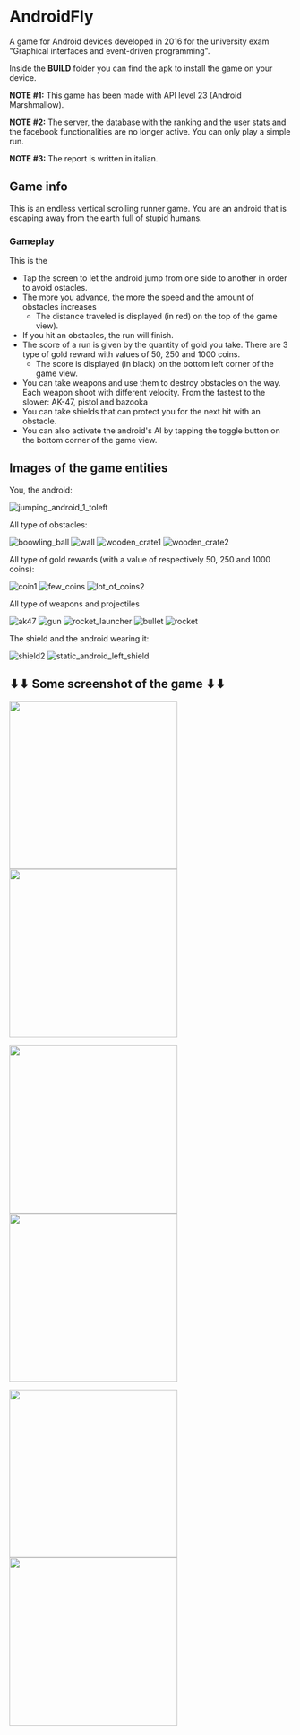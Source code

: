 # AndroidFly
A game for Android devices developed in 2016 for the university exam "Graphical interfaces and event-driven programming".

Inside the **BUILD** folder you can find the apk to install the game on your device.

**NOTE #1:** This game has been made with API level 23 (Android Marshmallow).

**NOTE #2:** The server, the database with the ranking and the user stats and the facebook functionalities are no longer active. You can only play a simple run.

**NOTE #3:** The report is written in italian.

## Game info
This is an endless vertical scrolling runner game. You are an android that is escaping away from the earth full of stupid humans.

### Gameplay
This is the 
* Tap the screen to let the android jump from one side to another in order to avoid ostacles.
* The more you advance, the more the speed and the amount of obstacles increases
  * The distance traveled is displayed (in red) on the top of the game view).
* If you hit an obstacles, the run will finish.
* The score of a run is given by the quantity of gold you take. There are 3  type of gold reward with values of 50, 250 and 1000 coins.
  * The score is displayed (in black) on the bottom left corner of the game view.
* You can take weapons and use them to destroy obstacles on the way. Each weapon shoot with different velocity. From the fastest to the slower: AK-47, pistol and bazooka
* You can take shields that can protect you for the next hit with an obstacle.
* You can also activate the android's AI by tapping the toggle button on the bottom corner of the game view.


## Images of the game entities
You, the android:

![jumping_android_1_toleft](https://user-images.githubusercontent.com/12531335/173207372-2d05e8fa-0a52-4d34-a014-7fed21f54d25.png)

All type of obstacles:

![boowling_ball](https://user-images.githubusercontent.com/12531335/173206753-19689cc8-a9c5-4c37-a39b-aba8140bf42c.png)
![wall](https://user-images.githubusercontent.com/12531335/173206761-bea6fbf0-79d4-4957-8106-ecf0c6cc2820.png)
![wooden_crate1](https://user-images.githubusercontent.com/12531335/173206762-0a267db2-3a29-420f-a3cc-448c9d84bd90.png)
![wooden_crate2](https://user-images.githubusercontent.com/12531335/173206763-7018bf74-a359-409c-a35f-aadcaf014e43.png)

All type of gold rewards (with a value of respectively 50, 250 and 1000 coins):

![coin1](https://user-images.githubusercontent.com/12531335/173206754-9a05f630-d41e-4164-afc0-347bfe85169b.png)
![few_coins](https://user-images.githubusercontent.com/12531335/173206755-97d86425-bc30-45a7-8f72-5aae43f9d5ee.png)
![lot_of_coins2](https://user-images.githubusercontent.com/12531335/173206757-4a04b276-35dc-4307-a12c-4a6fb80d0449.png)

All type of weapons and projectiles

![ak47](https://user-images.githubusercontent.com/12531335/173206751-cbbe3a60-24aa-4f4e-a4a4-4a9713fc122e.png)
![gun](https://user-images.githubusercontent.com/12531335/173206756-0a8347b7-fc10-4524-a652-5a57f5e4d61d.png)
![rocket_launcher](https://user-images.githubusercontent.com/12531335/173206758-85901012-9a07-4c26-a58d-e09bc5ae5113.png)
![bullet](https://user-images.githubusercontent.com/12531335/173207871-93335950-0628-4594-a3e3-49fa22e554bc.png)
![rocket](https://user-images.githubusercontent.com/12531335/173207869-879fd92f-9189-4d20-98e9-f1be76be4baf.png)

The shield and the android wearing it:

![shield2](https://user-images.githubusercontent.com/12531335/173206760-616034fe-8f51-4d6f-9c2f-d5b6fde2fc24.png)
![static_android_left_shield](https://user-images.githubusercontent.com/12531335/173207920-39a880f6-8f12-4c8d-ad14-70864d5fe2a5.png)

## ⬇⬇ Some screenshot of the game ⬇⬇
<img src="https://user-images.githubusercontent.com/12531335/173208208-645111e6-1a43-4d12-9cac-5adf41025c21.jpg" width="300"> <img src="https://user-images.githubusercontent.com/12531335/173208214-7826b08c-cd63-445c-a69a-db0f116c4b2e.jpg" width="300">

<img src="https://user-images.githubusercontent.com/12531335/173208210-60bf9e7d-548a-4699-8b68-d1119f3a1108.jpg" width="300"> <img src="https://user-images.githubusercontent.com/12531335/173208212-63a64941-89f8-48bd-9425-399070b6541d.jpg" width="300">

<img src="https://user-images.githubusercontent.com/12531335/173208209-93779b1f-f41e-4b9a-9cd0-e4002ef6e422.jpg" width="300"> <img src="https://user-images.githubusercontent.com/12531335/173208211-621fbf78-759f-42e8-b344-161c1f655273.jpg" width="300">
